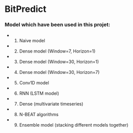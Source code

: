 # BitPredict

### Model which have been used in this projet:
* 1. Naive model
* 2. Dense model (Window=7, Horizon=1)
* 3. Dense model (Window=30, Horizon=1)
* 4. Dense model (Window=30, Horizon=7)
* 5. Conv1D model
* 6. RNN (LSTM model)
* 7. Dense (multivariate timeseries)
* 8. N-BEAT algorithms
* 9. Ensemble model (stacking different models together)
